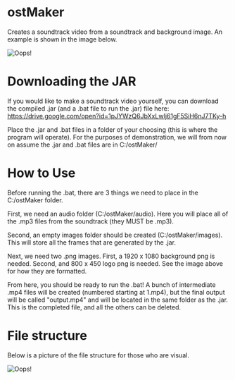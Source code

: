 # ostMaker
Creates a soundtrack video from a soundtrack and background image. An example is shown in the image below.

![Oops!](https://i.imgur.com/ErcJHmR.png)

# Downloading the JAR

If you would like to make a soundtrack video yourself, you can download the compiled .jar (and a .bat file to run the .jar) file here: https://drive.google.com/open?id=1pJYWzQ6JbXxLwIj61gF5SiH6nJ7TKy-h

Place the .jar and .bat files in a folder of your choosing (this is where the program will operate). For the purposes of demonstration, we will from now on assume the .jar and .bat files are in C:/ostMaker/

# How to Use

Before running the .bat, there are 3 things we need to place in the C:/ostMaker folder. 

First, we need an audio folder (C:/ostMaker/audio). Here you will place all of the .mp3 files from the soundtrack (they MUST be .mp3).

Second, an empty images folder should be created (C:/ostMaker/images). This will store all the frames that are generated by the .jar.

Next, we need two .png images. First, a 1920 x 1080 background png is needed. Second, and 800 x 450 logo png is needed. See the image above for how they are formatted.

From here, you should be ready to run the .bat! A bunch of intermediate .mp4 files will be created (numbered starting at 1.mp4), but the final output will be called "output.mp4" and will be located in the same folder as the .jar. This is the completed file, and all the others can be deleted.

# File structure

Below is a picture of the file structure for those who are visual.

![Oops!](https://i.imgur.com/V245vjd.png)
